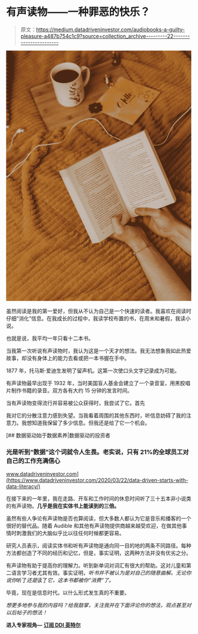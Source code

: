 # 有声读物——一种罪恶的快乐？

> 原文：<https://medium.datadriveninvestor.com/audiobooks-a-guilty-pleasure-a487b754c1c9?source=collection_archive---------22----------------------->

![](img/49e6c19f94a6ef3cbac3baa154f4177f.png)

虽然阅读是我的第一爱好，但我从不认为自己是一个快速的读者。我喜欢在阅读时仔细“消化”信息。在我成长的过程中，我读学校布置的书，在周末和暑假，我读小说。

也就是说，我平均一年只看十二本书。

当我第一次听说有声读物时，我认为这是一个天才的想法。我无法想象我如此热爱故事，却没有身体上的能力去看或把一本书握在手中。

1877 年，托马斯·爱迪生发明了留声机。这第一次使口头文字记录成为可能。

有声读物最早出现于 1932 年，当时美国盲人基金会建立了一个录音室，用黑胶唱片制作书籍的录音。双方各有大约 15 分钟的发言时间。

当有声读物变得流行并容易被公众获得时，我尝试了它。首先

我对它的分散注意力感到失望。当我看着周围的其他东西时，听信息妨碍了我的注意力。我想知道我保留了多少信息。但我还是给了它一个机会。

[](https://www.datadriveninvestor.com/2020/03/22/data-driven-starts-with-data-literacy/) [## 数据驱动始于数据素养|数据驱动的投资者

### 光是听到“数据”这个词就令人生畏。老实说，只有 21%的全球员工对自己的工作充满信心

www.datadriveninvestor.com](https://www.datadriveninvestor.com/2020/03/22/data-driven-starts-with-data-literacy/) 

在接下来的一年里，我在走路、开车和工作时间的休息时间听了三十五本非小说类的有声读物。**几乎是我在实体书上能读到的三倍。**

虽然有些人争论有声读物是否也算阅读，但大多数人都认为它是音乐和播客的一个很好的替代品。随着 Audible 和其他有声读物提供商越来越受欢迎，在做其他事情时刺激我们的大脑似乎比以往任何时候都更容易。

研究人员表示，阅读实体书和听有声读物是通向同一目的地的两条不同路径。每种方法都创造了不同的经历和记忆，但是，事实证明，这两种方法并没有优劣之分。

有声读物有助于提高你的理解力。听到新单词对词汇有很大的帮助。这对儿童和第二语言学习者尤其有效。事实证明，*听书并不被认为是对自己的随意曲解。无论你说你*听了*还是*读了*它，这本书都被你“消费”了。*

毕竟，现在是信息时代。以什么形式发生真的不重要。

*想更多地参与我的内容吗？给我鼓掌，关注我并在下面评论你的想法，观点甚至对以后帖子的想法！*

**进入专家视角—** [**订阅 DDI 英特尔**](https://datadriveninvestor.com/ddi-intel)